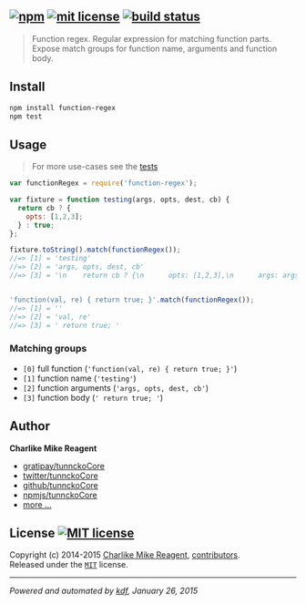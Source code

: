 ## [![npm][npmjs-img]][npmjs-url] [![mit license][license-img]][license-url] [![build status][travis-img]][travis-url]

> Function regex. Regular expression for matching function parts. Expose match groups for function name, arguments and function body.

## Install
```bash
npm install function-regex
npm test
```


## Usage
> For more use-cases see the [tests](./test.js)

```js
var functionRegex = require('function-regex');

var fixture = function testing(args, opts, dest, cb) {
  return cb ? {
    opts: [1,2,3];
  } : true;
};

fixture.toString().match(functionRegex());
//=> [1] = 'testing'
//=> [2] = 'args, opts, dest, cb'
//=> [3] = '\n    return cb ? {\n      opts: [1,2,3],\n      args: args\n    } : true;\n  '


'function(val, re) { return true; }'.match(functionRegex());
//=> [1] = ''
//=> [2] = 'val, re'
//=> [3] = ' return true; '
```


### Matching groups
+ `[0]` full function (`'function(val, re) { return true; }'`)
+ `[1]` function name (`'testing'`)
+ `[2]` function arguments (`'args, opts, dest, cb'`)
+ `[3]` function body (`' return true; '`)


## Author
**Charlike Mike Reagent**
+ [gratipay/tunnckoCore][author-gratipay]
+ [twitter/tunnckoCore][author-twitter]
+ [github/tunnckoCore][author-github]
+ [npmjs/tunnckoCore][author-npmjs]
+ [more ...][contrib-more]


## License [![MIT license][license-img]][license-url]
Copyright (c) 2014-2015 [Charlike Mike Reagent][contrib-more], [contributors][contrib-graf].  
Released under the [`MIT`][license-url] license.


[npmjs-url]: http://npm.im/function-regex
[npmjs-img]: https://img.shields.io/npm/v/function-regex.svg?style=flat&label=function-regex

[coveralls-url]: https://coveralls.io/r/regexps/function-regex?branch=master
[coveralls-img]: https://img.shields.io/coveralls/regexps/function-regex.svg?style=flat

[license-url]: https://github.com/regexps/function-regex/blob/master/license.md
[license-img]: https://img.shields.io/badge/license-MIT-blue.svg?style=flat

[travis-url]: https://travis-ci.org/regexps/function-regex
[travis-img]: https://img.shields.io/travis/regexps/function-regex.svg?style=flat

[daviddm-url]: https://david-dm.org/regexps/function-regex
[daviddm-img]: https://img.shields.io/david/regexps/function-regex.svg?style=flat

[author-gratipay]: https://gratipay.com/tunnckoCore
[author-twitter]: https://twitter.com/tunnckoCore
[author-github]: https://github.com/tunnckoCore
[author-npmjs]: https://npmjs.org/~tunnckocore

[contrib-more]: http://j.mp/1stW47C
[contrib-graf]: https://github.com/regexps/function-regex/graphs/contributors

***

_Powered and automated by [kdf](https://github.com/tunnckoCore), January 26, 2015_